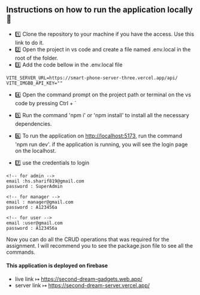 ## Instructions on how to run the application locally 📝

- 1️⃣ Clone the repository to your machine if you have the access. Use this link to do it.
- 2️⃣ Open the project in vs code and create a file named .env.local in the root of the folder.
- 3️⃣ Add the code bellow in the .env.local file

```
VITE_SERVER_URL=https://smart-phone-server-three.vercel.app/api/
VITE_IMGBB_API_KEY=""
```

- 4️⃣ Open the command prompt on the project path or terminal on the vs code by pressing Ctrl + `
- 5️⃣ Run the command 'npm i' or 'npm install' to install all the necessary dependencies.
- 6️⃣ To run the application on <http://localhost:5173>, run the command 'npm run dev'. if the application is running, you will see the login page on the localhost.

- 7️⃣ use the credentials to login

```
<!-- for admin -->
email :hs.sharif819@gmail.com
password : SuperAdmin

<!-- for manager -->
email : manager@gmail.com
password : A123456a

<!-- for user -->
email :user@gmail.com
password : A123456a
```

Now you can do all the CRUD operations that was required for the assignment. I will recommend you to see the package.json file to see all the commands.

#### This application is deployed on firebase

- live link ↦ <https://second-dream-gadgets.web.app/>
- server link ↦ <https://second-dream-server.vercel.app/>

